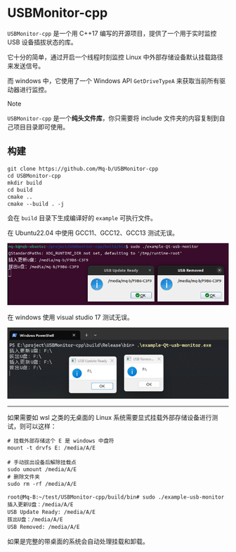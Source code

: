 # USBMonitor-cpp

`USBMonitor-cpp` 是一个用 C++17 编写的开源项目，提供了一个用于实时监控 USB 设备插拔状态的库。

它十分的简单，通过开启一个线程时刻监控 Linux 中外部存储设备默认挂载路径来发送信号。

而 windows 中，它使用了一个 Windows API `GetDriveTypeA` 来获取当前所有驱动器进行监控。

> [!NOTE]
> `USBMonitor-cpp` 是一个**纯头文件库**，你只需要将 include 文件夹的内容复制到自己项目目录即可使用。

## 构建

```shell
git clone https://github.com/Mq-b/USBMonitor-cpp
cd USBMonitor-cpp
mkdir build
cd build
cmake ..
cmake --build . -j
```

会在 `build` 目录下生成编译好的 `example` 可执行文件。

在 Ubuntu22.04 中使用 GCC11、GCC12、GCC13 测试无误。

![linux-qt-demo](./image/Linux-Qt-demo.png)

在 windows 使用 visual studio 17 测试无误。

![win-qt-demo](./image/win-qt-demo.png)

---

如果需要如 wsl 之类的无桌面的 Linux 系统需要显式挂载外部存储设备进行测试，则可以这样：

```shell
# 挂载外部存储这个 E 是 windows 中盘符
mount -t drvfs E: /media/A/E

# 手动拔出设备后解除挂载点
sudo umount /media/A/E
# 删除文件夹
sudo rm -rf /media/A/E
```

```txt
root@Mq-B:~/test/USBMonitor-cpp/build/bin# sudo ./example-usb-monitor
插入更新U盘：/media/A/E
USB Update Ready: /media/A/E
拔出U盘：/media/A/E
USB Removed: /media/A/E
```

如果是完整的带桌面的系统会自动处理挂载和卸载。
